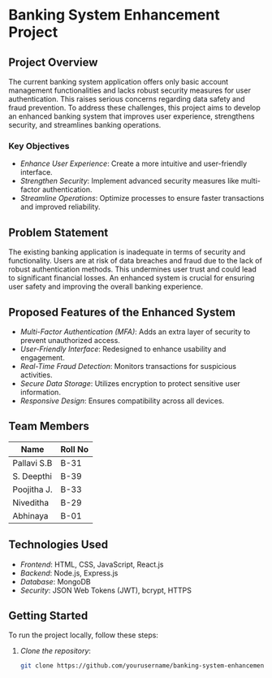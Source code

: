 # Banking System Enhancement Project

## Project Overview

The current banking system application offers only basic account management functionalities and lacks robust security measures for user authentication. This raises serious concerns regarding data safety and fraud prevention. To address these challenges, this project aims to develop an enhanced banking system that improves user experience, strengthens security, and streamlines banking operations.

### Key Objectives

- *Enhance User Experience*: Create a more intuitive and user-friendly interface.
- *Strengthen Security*: Implement advanced security measures like multi-factor authentication.
- *Streamline Operations*: Optimize processes to ensure faster transactions and improved reliability.

## Problem Statement

The existing banking application is inadequate in terms of security and functionality. Users are at risk of data breaches and fraud due to the lack of robust authentication methods. This undermines user trust and could lead to significant financial losses. An enhanced system is crucial for ensuring user safety and improving the overall banking experience.

## Proposed Features of the Enhanced System

- *Multi-Factor Authentication (MFA)*: Adds an extra layer of security to prevent unauthorized access.
- *User-Friendly Interface*: Redesigned to enhance usability and engagement.
- *Real-Time Fraud Detection*: Monitors transactions for suspicious activities.
- *Secure Data Storage*: Utilizes encryption to protect sensitive user information.
- *Responsive Design*: Ensures compatibility across all devices.

## Team Members

| Name               | Roll No |
|--------------------|---------|
| Pallavi S.B        | B-31    |
| S. Deepthi         | B-39    |
| Poojitha J.        | B-33    |
| Niveditha          | B-29    |
| Abhinaya           | B-01    |

## Technologies Used

- *Frontend*: HTML, CSS, JavaScript, React.js
- *Backend*: Node.js, Express.js
- *Database*: MongoDB
- *Security*: JSON Web Tokens (JWT), bcrypt, HTTPS

## Getting Started

To run the project locally, follow these steps:

1. *Clone the repository*:
   ```bash
   git clone https://github.com/yourusername/banking-system-enhancement.git
